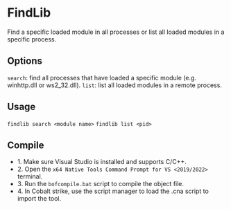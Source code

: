 # FindLib
Find a specific loaded module in all processes or list all loaded modules in a specific process.

## Options
`search`: find all processes that have loaded a specific module (e.g. winhttp.dll or ws2_32.dll).
`list`: list all loaded modules in a remote process.

## Usage
`findlib search <module name>`
`findlib list <pid>`

## Compile
- 1\. Make sure Visual Studio is installed and supports C/C++.
- 2\. Open the `x64 Native Tools Command Prompt for VS <2019/2022>` terminal.
- 3\. Run the `bofcompile.bat` script to compile the object file. 
- 4\. In Cobalt strike, use the script manager to load the .cna script to import the tool. 